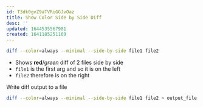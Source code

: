 ```yaml
---
id: T3dk0gvZ9aTVRiGGJvOaz
title: Show Color Side by Side Diff
desc: ''
updated: 1644535567981
created: 1641185251169
---
```


```bash
diff --color=always --minimal --side-by-side file1 file2
```

- Shows **red**/_green_ diff of 2 files side by side
- `file1` is the first arg and so it is on the left
- `file2` therefore is on the right

Write diff output to a file

```bash
diff --color=always --minimal --side-by-side file1 file2 > output_file.diff
```
